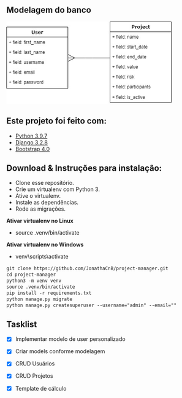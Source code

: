 ## Modelagem do banco

![](modelagem-project-manager.jpg)

## Este projeto foi feito com:

* [Python 3.9.7](https://www.python.org/)
* [Django 3.2.8](https://www.djangoproject.com/)
* [Bootstrap 4.0](https://getbootstrap.com/)

## Download & Instruções para instalação:

* Clone esse repositório.
* Crie um virtualenv com Python 3.
* Ative o virtualenv.
* Instale as dependências.
* Rode as migrações.

**Ativar virtualenv no Linux**
* source .venv/bin/activate

**Ativar virtualenv no Windows**
* venv\scripts\activate

```
git clone https://github.com/JonathaCnB/project-manager.git
cd project-manager
python3 -m venv venv
source .venv/bin/activate
pip install -r requirements.txt
python manage.py migrate
python manage.py createsuperuser --username="admin" --email=""
```

## Tasklist

- [X] Implementar modelo de user personalizado
- [X] Criar models conforme modelagem
- [X] CRUD Usuários
- [X] CRUD Projetos
- [X] Template de cálculo

